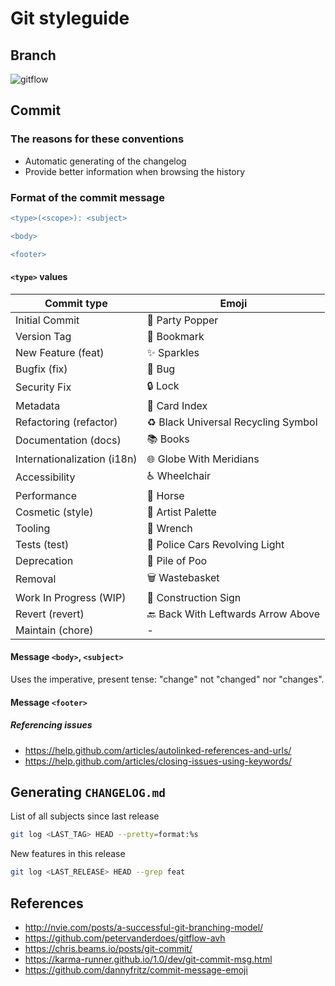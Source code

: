 # Git styleguide

## Branch

![gitflow](http://nvie.com/img/git-model@2x.png)

## Commit

### The reasons for these conventions

- Automatic generating of the changelog
- Provide better information when browsing the history

### Format of the commit message

```diff
<type>(<scope>): <subject>

<body>

<footer>
```

#### `<type>` values

| Commit type                 | Emoji                                        |
| --------------------------- | -------------------------------------------- |
| Initial Commit              | :tada: Party Popper                          |
| Version Tag                 | :bookmark: Bookmark                          |
| New Feature (feat)          | :sparkles: Sparkles                          |
| Bugfix (fix)                | :bug: Bug                                    |
| Security Fix                | :lock: Lock                                  |
| Metadata                    | :card_index: Card Index                      |
| Refactoring (refactor)      | :recycle: Black Universal Recycling Symbol   |
| Documentation (docs)        | :books: Books                                |
| Internationalization (i18n) | :globe_with_meridians: Globe With Meridians  |
| Accessibility               | :wheelchair: Wheelchair                      |
| Performance                 | :racehorse: Horse                            |
| Cosmetic (style)            | :art: Artist Palette                         |
| Tooling                     | :wrench: Wrench                              |
| Tests (test)                | :rotating_light: Police Cars Revolving Light |
| Deprecation                 | :hankey: Pile of Poo                         |
| Removal                     | :wastebasket: Wastebasket                    |
| Work In Progress (WIP)      | :construction:  Construction Sign            |
| Revert (revert)             | :back: Back With Leftwards Arrow Above       |
| Maintain (chore)            | -                                            |

#### Message `<body>`, `<subject>`

Uses the imperative, present tense: "change" not "changed" nor "changes".

#### Message `<footer>`

##### Referencing issues

- https://help.github.com/articles/autolinked-references-and-urls/
- https://help.github.com/articles/closing-issues-using-keywords/

## Generating `CHANGELOG.md`

List of all subjects since last release

```bash
git log <LAST_TAG> HEAD --pretty=format:%s
```

New features in this release

```bash
git log <LAST_RELEASE> HEAD --grep feat
```

## References

- http://nvie.com/posts/a-successful-git-branching-model/
- https://github.com/petervanderdoes/gitflow-avh
- https://chris.beams.io/posts/git-commit/
- https://karma-runner.github.io/1.0/dev/git-commit-msg.html
- https://github.com/dannyfritz/commit-message-emoji
